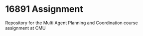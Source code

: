 # 16891 Assignment
Repository for the Multi Agent Planning and Coordination course assignment at CMU